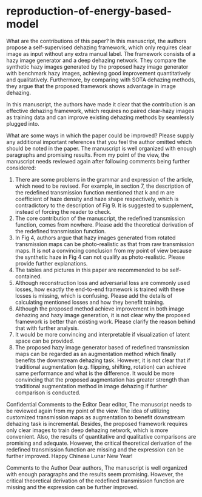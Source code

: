 # reproduction-of-energy-based-model

What are the contributions of this paper?
In this manuscript, the authors propose a self-supervised dehazing framework, which only requires clear image as input without any extra manual label. The framework consists of a hazy image generator and a deep dehazing network. They compare the synthetic hazy images generated by the proposed hazy image generator with benchmark hazy images, achieving good improvement quantitatively and qualitatively. Furthermore, by comparing with SOTA dehazing methods, they argue that the proposed framework shows advantage in image dehazing.

In this manuscript, the authors have made it clear that the contribution is an effective dehazing framework, which requires no paired clear-hazy images as training data and can improve existing dehazing methods by seamlessly plugged into.

What are some ways in which the paper could be improved? Please supply any additional important references that you feel the author omitted which should be noted in the paper.
The manuscript is well organized with enough paragraphs and promising results. From my point of the view, the manuscript needs reviewed again after following comments being further considered:

1.	There are some problems in the grammar and expression of the article, which need to be revised. For example, in section 7, the description of the redefined transmission function mentioned that k and m are coefficient of haze density and haze shape respectively, which is contradictory to the description of Fig 9. It is suggested to supplement, instead of forcing the reader to check.
2.	The core contribution of the manuscript, the redefined transmission function, comes from nowhere. Please add the theoretical derivation of the redefined transmission function.
3.	In Fig 4, authors argue that hazy images generated from rotated transmission maps can be photo-realistic as that from raw transmission maps. It is not a convincing conclusion from my point of view because the synthetic haze in Fig 4 can not qualify as photo-realistic. Please provide further explanations.
4.	The tables and pictures in this paper are recommended to be self-contained. 
5.	Although reconstruction loss and adversarial loss are commonly used losses, how exactly the end-to-end framework is trained with these losses is missing, which is confusing. Please add the details of calculating mentioned losses and how they benefit training.
6.	Although the proposed method achieve improvement in both image dehazing and hazy image generation, it is not clear why the proposed framework is better than existing work. Please clarify the reason behind that with further analysis.
7.	It would be more convincing and interpretable if visualization of latent space can be provided.
8.	The proposed hazy image generator based of redefined transmission maps can be regarded as an augmentation method which finally benefits the downstream dehazing task. However, it is not clear that if traditional augmentation (e.g. flipping, shifting, rotation) can achieve same performance and what is the difference. It would be more convincing that the proposed augmentation has greater strength than traditional augmentation method in image dehazing if further comparison is conducted.


Confidential Comments to the Editor
Dear editor, 
The manuscript needs to be reviewed again from my point of the view. The idea of utilizing customized transmission maps as augmentation to benefit downstream dehazing task is incremental. Besides, the proposed framework requires only clear images to train deep dehazing network, which is more convenient. Also, the results of quantitative and qualitative comparisons are promising and adequate. However, the critical theoretical derivation of the redefined transmission function are missing and the expression can be further improved.
Happy Chinese Lunar New Year!

Comments to the Author
Dear authors,
The manuscript is well organized with enough paragraphs and the results seem promising. However, the critical theoretical derivation of the redefined transmission function are missing and the expression can be further improved.
